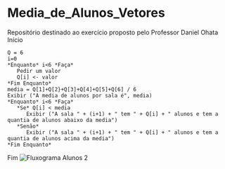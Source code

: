 # Media_de_Alunos_Vetores
Repositório destinado ao exercício proposto pelo Professor Daniel Ohata
Início
````
Q = 6
i=0
*Enquanto* i<6 *Faça*
   Pedir um valor
   Q[i] <- valor
*Fim Enquanto*
media = Q[1]+Q[2}+Q[3]+Q[4]+Q[5]+Q[6] / 6
Exibir ("A media de alunos por sala é", media)
*Enquanto* i<6 *Faça*
   *Se* Q[i] < media
      Exibir ("A sala " + (i+1) + " tem " + Q[i] + " alunos e tem a quantia de alunos abaixo da media")
   *Senão* 
      Exibir ("A sala " + (i+1) + " tem " + Q[i] + " alunos e tem a quantia de alunos acima da media")
*Fim Enquanto*
````
Fim
![Fluxograma Alunos 2](https://user-images.githubusercontent.com/69513119/173472585-322c7458-2e4d-4ac9-b5a0-963ca586b1c8.png)
